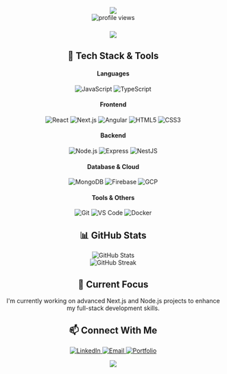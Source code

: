 <div align="center">
  <img src="https://capsule-render.vercel.app/api?type=waving&color=0:363636,100:000000&height=200&section=header&text=Hasibul%20Islam&fontSize=60&fontColor=ffffff&animation=fadeIn" />
</div>

<div align="center">
  <img src="https://komarev.com/ghpvc/?username=hasibul1670&style=for-the-badge&color=000000" alt="profile views" />
</div>

<h3 align="center">
  <img src="https://readme-typing-svg.demolab.com?font=Fira+Code&weight=600&size=22&pause=1000&color=363636&center=true&vCenter=true&width=435&lines=MERN+Stack+Developer;Full+Stack+Engineer;JavaScript+Enthusiast" />
</h3>

<div align="center">
  <h2>🚀 Tech Stack & Tools</h2>
</div>

<div align="center">
  <h4>Languages</h4>
  <p>
    <img src="https://img.shields.io/badge/JavaScript-F7DF1E?style=for-the-badge&logo=javascript&logoColor=black" alt="JavaScript" />
    <img src="https://img.shields.io/badge/TypeScript-3178C6?style=for-the-badge&logo=typescript&logoColor=white" alt="TypeScript" />
  </p>

  <h4>Frontend</h4>
  <p>
    <img src="https://img.shields.io/badge/React-61DAFB?style=for-the-badge&logo=react&logoColor=black" alt="React" />
    <img src="https://img.shields.io/badge/Next.js-000000?style=for-the-badge&logo=next.js&logoColor=white" alt="Next.js" />
    <img src="https://img.shields.io/badge/Angular-DD0031?style=for-the-badge&logo=angular&logoColor=white" alt="Angular" />
    <img src="https://img.shields.io/badge/HTML5-E34F26?style=for-the-badge&logo=html5&logoColor=white" alt="HTML5" />
    <img src="https://img.shields.io/badge/CSS3-1572B6?style=for-the-badge&logo=css3&logoColor=white" alt="CSS3" />
  </p>

  <h4>Backend</h4>
  <p>
    <img src="https://img.shields.io/badge/Node.js-339933?style=for-the-badge&logo=node.js&logoColor=white" alt="Node.js" />
    <img src="https://img.shields.io/badge/Express-000000?style=for-the-badge&logo=express&logoColor=white" alt="Express" />
    <img src="https://img.shields.io/badge/NestJS-E0234E?style=for-the-badge&logo=nestjs&logoColor=white" alt="NestJS" />
  </p>

  <h4>Database & Cloud</h4>
  <p>
    <img src="https://img.shields.io/badge/MongoDB-47A248?style=for-the-badge&logo=mongodb&logoColor=white" alt="MongoDB" />
    <img src="https://img.shields.io/badge/Firebase-FFCA28?style=for-the-badge&logo=firebase&logoColor=black" alt="Firebase" />
    <img src="https://img.shields.io/badge/Google_Cloud-4285F4?style=for-the-badge&logo=google-cloud&logoColor=white" alt="GCP" />
  </p>

  <h4>Tools & Others</h4>
  <p>
    <img src="https://img.shields.io/badge/Git-F05032?style=for-the-badge&logo=git&logoColor=white" alt="Git" />
    <img src="https://img.shields.io/badge/VS_Code-007ACC?style=for-the-badge&logo=visual-studio-code&logoColor=white" alt="VS Code" />
    <img src="https://img.shields.io/badge/Docker-2496ED?style=for-the-badge&logo=docker&logoColor=white" alt="Docker" />
  </p>
</div>

<div align="center">
  <h2>📊 GitHub Stats</h2>
</div>

<div align="center">
  <img src="https://github-readme-stats.vercel.app/api?username=hasibul1670&show_icons=true&theme=dark" alt="GitHub Stats" />
</div>

<div align="center">
  <img src="https://github-readme-streak-stats.herokuapp.com/?user=hasibul1670&theme=dark" alt="GitHub Streak" />
</div>

<div align="center">
  <h2>🔭 Current Focus</h2>
  <p>I'm currently working on advanced Next.js and Node.js projects to enhance my full-stack development skills.</p>
</div>

<div align="center">
  <h2>📫 Connect With Me</h2>
  <p>
    <a href="https://linkedin.com/in/hasibul-islam" target="_blank">
      <img src="https://img.shields.io/badge/LinkedIn-0077B5?style=for-the-badge&logo=linkedin&logoColor=white" alt="LinkedIn" />
    </a>
    <a href="mailto:hasibul.dcc@gmail.com">
      <img src="https://img.shields.io/badge/Email-D14836?style=for-the-badge&logo=gmail&logoColor=white" alt="Email" />
    </a>
    <a href="https://hasibul-islam-portfolio.vercel.app" target="_blank">
      <img src="https://img.shields.io/badge/Portfolio-000000?style=for-the-badge&logo=vercel&logoColor=white" alt="Portfolio" />
    </a>
  </p>
</div>

<div align="center">
  <img src="https://capsule-render.vercel.app/api?type=waving&color=0:000000,100:363636&height=100&section=footer" />
</div>

